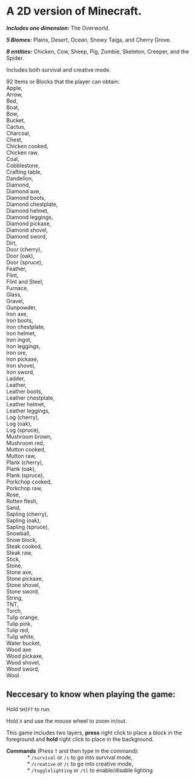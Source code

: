 

# A 2D version of Minecraft.

***Includes one dimension:*** The Overworld.

***5 Biomes:*** Plains, Desert, Ocean, Snowy Taiga, and Cherry Grove.

***8 entities:*** Chicken, Cow, Sheep, Pig, Zombie, Skeleton, Creeper, and the Spider.

Includes both survival and creative mode.

92 Items or Blocks that the player can obtain:  
Apple,  
Arrow,  
Bed,  
Boat,  
Bow,  
Bucket,  
Cactus,  
Charcoal,  
Chest,  
Chicken cooked,  
Chicken raw,  
Coal,  
Cobblestone,  
Crafting table,  
Dandelion,  
Diamond,  
Diamond axe,  
Diamond boots,  
Diamond chestplate,  
Diamond helmet,  
Diamond leggings,  
Diamond pickaxe,  
Diamond shovel,  
Diamond sword,  
Dirt,  
Door (cherry),  
Door (oak),  
Door (spruce),  
Feather,  
Flint,  
Flint and Steel,  
Furnace,  
Glass,  
Gravel,  
Gunpowder,  
Iron axe,  
Iron boots,  
Iron chestplate,  
Iron helmet,  
Iron ingot,  
Iron leggings,  
Iron ore,  
Iron pickaxe,  
Iron shovel,  
Iron sword,  
Ladder,  
Leather,  
Leather boots,  
Leather chestplate,  
Leather helmet,  
Leather leggings,  
Log (cherry),  
Log (oak),  
Log (spruce),  
Mushroom brown,  
Mushroom red,  
Mutton cooked,  
Mutton raw,  
Plank (cherry),  
Plank (oak),  
Plank (spruce),  
Porkchop cooked,  
Porkchop raw,  
Rose,  
Rotten flesh,  
Sand,  
Sapling (cherry),  
Sapling (oak),  
Sapling (spruce),  
Snowball,  
Snow block,  
Steak cooked,  
Steak raw,  
Stick,  
Stone,  
Stone axe,  
Stone pickaxe,  
Stone shovel,  
Stone sword,  
String,  
TNT,  
Torch,  
Tulip orange,  
Tulip pink,  
Tulip red,  
Tulip white,  
Water bucket,  
Wood axe  
Wood pickaxe,  
Wood shovel,  
Wood sword,  
Wool.  


## Neccesary to know when playing the game:

Hold `SHIFT` to run.

Hold `X` and use the mouse wheel to zoom in/out.

This game includes two layers, **press** right click to place a block in the foreground and **hold** right click to place in the background.

**Commands** (Press `T` and then type in the command):  
&nbsp;&nbsp;&nbsp;&nbsp;&nbsp;&nbsp;&nbsp;&nbsp;&nbsp;&nbsp;&nbsp;&nbsp;&nbsp;&nbsp;* `/survival` or `/s` to go into survival mode,  
&nbsp;&nbsp;&nbsp;&nbsp;&nbsp;&nbsp;&nbsp;&nbsp;&nbsp;&nbsp;&nbsp;&nbsp;&nbsp;&nbsp;* `/creative` or `/c` to go into creative mode,  
&nbsp;&nbsp;&nbsp;&nbsp;&nbsp;&nbsp;&nbsp;&nbsp;&nbsp;&nbsp;&nbsp;&nbsp;&nbsp;&nbsp;* `/togglelighting` or `/tl` to enable/disable lighting  
  
    
    
      
      








